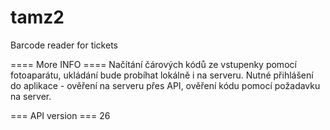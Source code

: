 # tamz2
Barcode reader for tickets

==== More INFO ====
Načítání čárových kódů ze vstupenky pomocí fotoaparátu, ukládání bude probíhat lokálně i na serveru. Nutné přihlášení do aplikace - ověření na serveru přes API, ověření kódu pomocí požadavku na server.

=== API version ===
26


